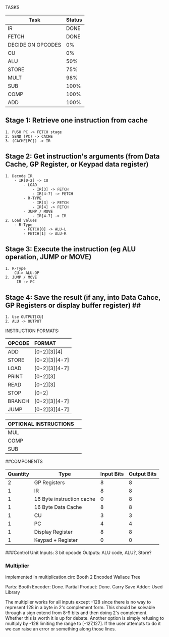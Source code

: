 TASKS

|        Task       | Status |
|-------------------|--------|
| IR                | DONE   |
| FETCH             | DONE   |
| DECIDE ON OPCODES | 0%     |
| CU                | 0%     |
| ALU               | 50%    |
| STORE             | 75%    |
| MULT              | 98%    |
| SUB               | 100%   |
| COMP              | 100%   |
| ADD               | 100%   |



## Stage 1: Retrieve one instruction from cache ##

    1. PUSH PC -> FETCH stage
    2. SEND (PC) -> CACHE
    3. (CACHE[PC]) -> IR
## Stage 2: Get instruction's arguments (from Data Cache, GP Register, or Keypad data register) ##

    1. Decode IR
        - IR[0-2] -> CU
            - LOAD
                - IR[3] -> FETCH
                - IR[4-7] -> FETCH
            - R-TYPE
                - IR[3] -> FETCH
                - IR[4] -> FETCH
            - JUMP / MOVE
                - IR[4-7] -> IR
    2. Load values
        - R-Type
            - FETCH[0] -> ALU-L
            - FETCH[1] -> ALU-R

## Stage 3: Execute the instruction (eg ALU operation, JUMP or MOVE) ##
    1. R-Type
        CU-> ALU-OP
    2. JUMP / MOVE
         IR -> PC

## Stage 4: Save the result (if any, into Data Cahce, GP Registers or display buffer register) ## ##
    1. Use OUTPUT[CU]
    2. ALU -> OUTPUT

INSTRUCTION FORMATS:

|  OPCODE  |     FORMAT    |
|:---------|:--------------|
| ADD      |  [0-2][3][4]  |
| STORE    | [0-2][3][4-7] |
| LOAD     | [0-2][3][4-7] |
| PRINT    | [0-2][3]      |
| READ     | [0-2][3]      |
| STOP     | [0-2]         |
| BRANCH   | [0-2][3][4-7] |
| JUMP     | [0-2][3][4-7] |


| OPTIONAL INSTRUCTIONS   ||
|:---------|:--------------|
| MUL      |               |
| COMP     |               |
| SUB      |               |




##COMPONENTS

| Quantity |            Type           | Input Bits | Output Bits |
|----------|---------------------------|------------|-------------|
|        2 | GP Registers              |          8 |           8 |
|        1 | IR                        |          8 |           8 |
|        1 | 16 Byte instruction cache |          0 |           8 |
|        1 | 16 Byte Data Cache        |          8 |           8 |
|        1 | CU                        |          3 |           3 |
|        1 | PC                        |          4 |           4 |
|        1 | Display Register          |          8 |           8 |
|        1 | Keypad + Register         |          0 |           0 |

###Control Unit
Inputs: 3 bit opcode
Outputs: ALU code, ALU?, Store?

### Multiplier ###
implemented in multiplication.circ
Booth 2 Encoded Wallace Tree

Parts: 
Booth Encoder: Done.
Partial Product: Done.
Carry Save Adder: Used Library

The multiplier works for all inputs except -128 since there is no way to represent 128 in a byte in 2's complement form. This should be solvable through a sign extend from 8-9 bits and then doing 2's complement. Whether this is worth it is up for debate. Another option is simply refusing to multiply by -128 limiting the range to [-127,127]. If the user attempts to do it we can raise an error or something along those lines. 



